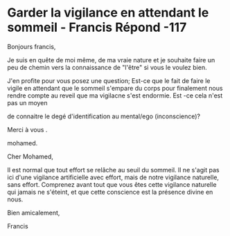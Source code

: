 # Garder la vigilance en attendant le sommeil - Francis Répond -117

Bonjours francis,

Je suis en quête de moi même, de ma vraie nature et je souhaite faire un peu de chemin vers la connaissance de "l'être" si vous le voulez bien.

J'en profite pour vous posez une question; Est-ce que le fait de faire le vigile en attendant que le sommeil s'empare du corps pour finalement nous rendre compte au reveil que ma vigilacne s'est endormie. Est -ce cela n'est pas un moyen 

de connaitre le degé d'identification au mental/ego (inconscience)?

Merci à vous .

mohamed.

Cher Mohamed,

Il est normal que tout effort se relâche au seuil du sommeil. Il ne s'agit pas ici d'une vigilance artificielle avec effort, mais de notre vigilance naturelle, sans effort. Comprenez avant tout que vous êtes cette vigilance naturelle qui jamais ne s'éteint, et que cette conscience est la présence divine en nous. 

Bien amicalement,

Francis

